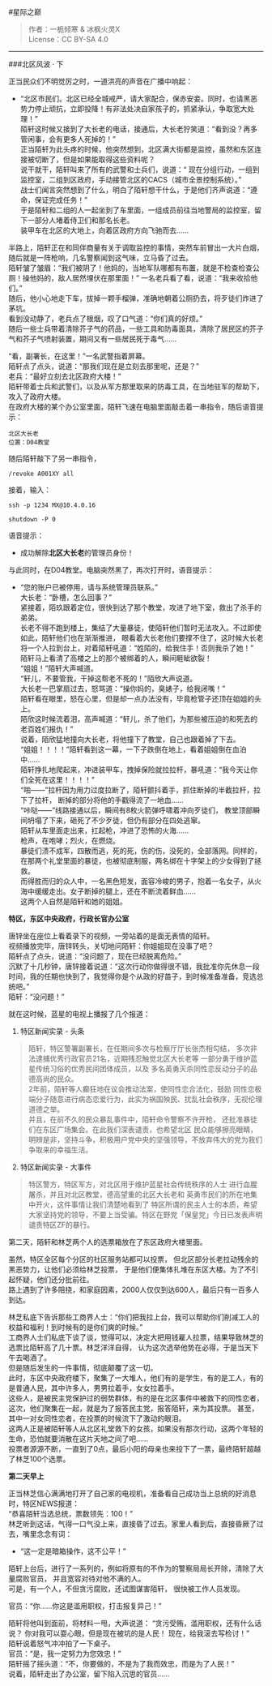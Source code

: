 #星际之巅
>作者：一栀倾寒 & 冰枫火灵X  
>License：CC BY-SA 4.0  

****

###北区风波 · 下

正当民众们不明觉厉之时，一道洪亮的声音在广播中响起：  
+ “北区市民们。北区已经全城戒严，请大家配合，保赤安妾。同时，也请黑恶势力停止顽抗，立即投降！有非法处决自家孩子的，抓紧承认，争取宽大处理！”  
陌轩这时候又接到了大长老的电话，接通后，大长老狞笑道：“看到没？再多管闲事，会有更多人死掉的！”  
正当陌轩为此头疼的时候，他突然想到，北区满大街都是监控，虽然和东区连接被切断了，但是如果能取得这些资料呢？  
说干就干，陌轩叫来了所有的武警和士兵们，说道：“
现在分组行动，一组到监控室，二组到区政府，手动接管北区的CACS（城市全景控制系统）。”  
战士们闻言突然想到了什么，明白了陌轩想干什么，于是他们齐声说道：“遵命，保证完成任务！”  
于是陌轩和二组的人一起坐到了车里面，一组成员前往当地警局的监控室，留下一部分人堵着侍卫们和那名长老。  
装甲车在北区的大地上，向着区政府方向飞驰而去……

半路上，陌轩正在和同伴商量有关于调取监控的事情，突然车前冒出一大片白烟，
随后就是一阵枪响，几名警察闻到这气味，立马昏了过去。  
陌轩皱了皱眉：“我们被阴了！他妈的，当地军队哪都有布置，就是不检查检查公厕！操他妈的，敌人居然埋伏在那里面！”
一名老兵看了看，说道：“我来收拾他们。”  
随后，他小心地走下车，拔掉一颗手榴弹，准确地朝着公厕扔去，将歹徒们炸进了茅坑。  
看到没动静了，老兵点了根烟，叹了口气道：“你们真的好烦。”  
随后一些士兵带着清除芥子气的药品，一些工具和防毒面具，清除了居民区的芥子气和芥子气喷射装置，期间又有一些居民死于毒气……  

“看，副署长，在这里！”一名武警指着屏幕。  
陌轩点了点头，说道：“那我们现在是立刻去那里呢，还是？”  
老兵：“最好立刻去北区政府大楼！”  
陌轩带着士兵和武警们，以及从军方那里取来的防毒工具，在当地驻军的帮助下，攻入了政府大楼。  
在政府大楼的某个办公室里面，陌轩飞速在电脑里面敲击着一串指令，随后语音提示：
```
北区大长老  
位置：D04教堂  
```
随后陌轩敲下了另一串指令，  
```
/revoke A001XY all
```

接着，输入：  

```
ssh -p 1234 MX@10.4.0.16
```  
```
shutdown -P 0
```

语音提示：

+ 成功解除**北区大长老**的管理员身份！  

与此同时，在D04教堂。电脑突然黑了，再次打开时，语音提示：  
+ “您的账户已被停用，请与系统管理员联系。”  
大长老：“卧槽，怎么回事？”  
紧接着，陌玖跟着定位，很快到达了那个教堂，攻进了地下室，救出了杀手的弟弟。  
长老不得不跑到楼上，集结了大量暴徒，使陌轩他们暂时无法攻入。不过即使如此，陌轩他们也在渐渐推进，
眼看着大长老他们要撑不住了，这时候大长老将一个人拉到台上，对着陌轩吼道：“姓陌的，给我住手！否则我杀了她！”  
陌轩马上看清了高楼之上的那个被绑着的人，瞬间睚眦欲裂！  
“姐姐！”陌轩大声喊道。  
“轩儿，不要管我，干掉这帮老不死的！”陌欣大声说道。  
大长老一巴掌扇过去，怒骂道：“操你妈的，臭婊子，给我闭嘴！”  
陌轩看在眼里，怒在心里，但是却一点办法没有，毕竟枪管子还顶在姐姐的头上。  
陌欣这时候流着泪，高声喊道：“轩儿，杀了他们，为那些被压迫的和死去的老百姓们报仇！”  
说着，陌欣猛地撞向大长老，将他撞下了教堂，自己也跟着掉了下去。  
“姐姐！！！！”陌轩看到这一幕，一下子跌倒在地上，看着姐姐倒在血泊中……  
陌轩挣扎地爬起来，冲进装甲车，拽掉保险就拉拉杆，暴吼道：“我今天让你们全死在这里！！！！”  
“啪——”拉杆因为用力过度拉断了，陌轩颤抖着手，抓住断掉的半截拉杆，拉下了拉杆，
断掉的部分将他的手戳得流了一地血……  
“咔哒——”线路接通以后，瞬间有8枚火箭弹呼啸着冲向歹徒们，
教堂顶部瞬间坍塌了下来，砸死了不少歹徒，但仍有部分在四处逃窜。  
陌轩从车里面走出来，扛起枪，冲进了恐怖的火海……  
枪声，在咆哮；烈火，在燃烧。  
暴徒们溃不成军，四散而逃，死的死，伤的伤，没死的，全部落网。同样的，在那两个礼堂里面的暴徒，也被彻底制服，两名绑在十字架上的少女得到了拯救。  
而得胜而归的众人中，一名黑色短发，面容冷峻的男子，抱着一名女子，从火海中缓缓走出。女子断掉的腿上，还在不断流着鲜血……  
这两个人自然是陌轩和她的姐姐。  

**特区，东区中央政府，行政长官办公室**  

唐锌坐在座位上看着录下的视频，一旁站着的是面无表情的陌轩。  
视频播放完毕，唐锌转头，关切地问陌轩：你姐姐现在没事了吧？  
陌轩点了点头，说道：“没问题了，现在已经脱离危险。”  
沉默了十几秒钟，唐锌接着说道：“这次行动你做得很不错，我批准你先休息一段时间，我的任期也快到了，我觉得你是个从政的好苗子，到时候准备准备，竞选总统吧。”  
陌轩：“没问题！”  

就在这时候，蓝星的电视上播报了几个报道：

1. 特区新闻实录 - 头条  
>陌轩，特区警署副署长，在任期间多次与检察厅厅长张杰相勾结，
多次非法逮捕优秀行政官员21名，近期残忍触觉北区大长老等
一部分勇于维护蓝星传统习俗的优秀民间团体成员，以及
多名英勇灭杀同性恋反动分子的品德高尚的民众。  
>2年前，陌轩等人癫狂地在议会推动法案，使同性恋合法化，鼓励
同性恋极端分子随意进行病态恋爱行为，此实为祸国殃民、扰乱社会秩序，无视伦理道德之举。  
>并且，在前不久的民众暴乱事件中，陌轩命令警察不许开枪，
还批准暴徒们在东区广场集会。在此我们深表谴责，也希望北区
民众能够擦亮眼睛，明辨是非，坚持斗争，积极用户党中央的坚强领导，不放弃伟大的党为我们争取来的幸福生活。  

2. 特区新闻实录 - 大事件  
>特区警方，特区军方，对北区用于维护蓝星社会传统秩序的人士
进行血腥屠杀，并且对北区教堂，德高望重的北区大长老和
英勇市民们的所在地集中开火，这件事情让我们清楚地看到了
特区所谓的民主人士的本质，希望大家坚持党的领导，不要上当受骗。特区在野党「保皇党」今日已发表声明谴责特区ZF的暴行。  

第二天，陌轩和林芝两个人的选票箱放在了东区政府大楼里面。  

虽然，特区全区每个分区的社区服务站都可以投票，
但北区部分长老拉动残余的黑恶势力，让他们必须给林芝投票，
于是他们便集体扎堆在东区大楼。为了不引起怀疑，他们还分批前往。  
路上遇到了许多阻挠，和家庭因素，2000人仅仅到达600人，最后只有一百多人到达。  

林芝私底下告诉那些工商界人士：“你们把我拉上台，我可以帮助你们削减工人的权益和福利！到时候有的是你们爽的时候。”  
工商界人士们私底下谈了谈，觉得可以，决定大把用钱雇人拉票，结果导致林芝的选票比陌轩高了几十票。林芝洋洋自得，
认为这次选举他势在必得，于是当天下午去喝酒了。  
但是随后发生的一件事情，彻底颠覆了这一切。  
此时，东区中央政府楼下，聚集了一大堆人，他们有的是学生，有的是工人，有的是普通人民，其中许多人，男男拉着手，女女拉着手。  
这些人，是被民主党保护过的弱势群体，有的是在北区事件中被救下的同性恋者，这次，他们聚集在一起，就是为了报答民主党，报答陌轩，来为其投票。  甚至，其中一对女同性恋者，在投票的时候流下了激动的眼泪。  
这两人正是被陌轩等人从北区礼堂救下的女孩，如果没有那次行动，这两个年轻的生命，恐怕就要消散在这片天地之间了吧……  
投票者源源不断，一直到了0点，最后小阳的母亲也来投下了一票，最终陌轩超越了林芝100个选票。  

**第二天早上**

正当林芝信心满满地打开了自己家的电视机，准备看自己成功当上总统的好消息时，特区NEWS报道：  
“恭喜陌轩当选总统，票数领先：100！”  
林芝听到这话，气得一口气没上来，直接昏了过去。家里人看到后，直接昏厥了过去，嘴里念念有词：  
+ “这一定是暗箱操作，这不公平！”  

陌轩上台后，进行了一系列的，例如将原有的不作为的警察局局长开除，清除了大量腐败官员，
并且宽容对待对他不满的人。  
可是，有一个人，不但贪污腐败，还试图谋害陌轩，
很快被工作人员发现。  

官员：“你……你这是滥用职权，打击报复异己！”  

陌轩将他叫到面前，将材料一甩，大声说道：
“贪污受贿，滥用职权，还有什么话说？
你对我可以耍心眼，但是现在被坑的是人民！
现在，给我滚去写检讨！”  
陌轩说着怒气冲冲拍了一下桌子。  
官员：“是，我一定努力为您效忠！”  
陌轩摇了摇头道：“不，你要做的，不是为了我而效忠，而是为了人民！”  
说着，陌轩走出了办公室，留下陷入沉思的官员……  















